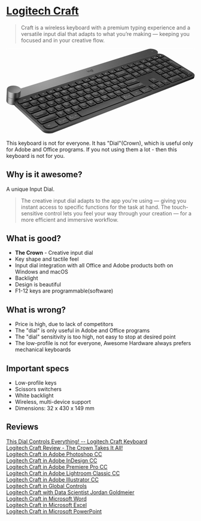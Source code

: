 # [Logitech Craft](https://www.logitech.com/en-us/product/craft?crid=27)

> Craft is a wireless keyboard with a premium typing experience and a versatile input dial that adapts to what you’re making — keeping you focused and in your creative flow.

![img](logitech_craft.jpg?style=centerme)

This keyboard is not for everyone. It has "Dial"(Crown), which is useful only for Adobe and Office programs. If you not using them a lot - then this keyboard is not for you.

## Why is it awesome?
A unique Input Dial.
> The creative input dial adapts to the app you're using — giving you instant access to specific functions for the task at hand.
> The touch-sensitive control lets you feel your way through your creation — for a more efficient and immersive workflow.


## What is good?
* **The Crown** - Creative input dial
* Key shape and tactile feel
* Input dial integration with all Office and Adobe products both on Windows and macOS
* Backlight
* Design is beautiful
* F1-12 keys are programmable(software)

## What is wrong?
* Price is high, due to lack of competitors
* The "dial" is only useful in Adobe and Office programs
* The "dial" sensitivity is too high, not easy to stop at desired point
* The low-profile is not for everyone, Awesome Hardware always prefers mechanical keyboards

## Important specs
* Low-profile keys
* Scissors switchers
* White backlight
* Wireless, multi-device support
* Dimensions: 32 x 430 x 149 mm

## Reviews
[This Dial Controls Everything! -- Logitech Craft Keyboard](https://youtu.be/w6YLj12s1e4) \
[Logitech Craft Review - The Crown Takes It All!](https://youtu.be/Yh95jiPB2po) \
[Logitech Craft in Adobe Photoshop CC](https://youtu.be/zGAtPoguA34) \
[Logitech Craft in Adobe InDesign CC](https://youtu.be/nmcyCn3gebc) \
[Logitech Craft in Adobe Premiere Pro CC](https://youtu.be/UjxPCEnge48) \
[Logitech Craft in Adobe Lightroom Classic CC](https://youtu.be/9IRXWdovdpc) \
[Logitech Craft in Adobe Illustrator CC](https://youtu.be/2ke49pvTEWI) \
[Logitech Craft in Global Controls](https://youtu.be/qY-FmTQQhEk) \
[Logitech Craft with Data Scientist Jordan Goldmeier](https://youtu.be/iRuERrBov54) \
[Logitech Craft in Microsoft Word](https://youtu.be/pEYbzyv7Cck) \
[Logitech Craft in Microsoft Excel](https://youtu.be/a0E9mJnobg8) \
[Logitech Craft in Microsoft PowerPoint](https://youtu.be/49wOUTQa23o)
